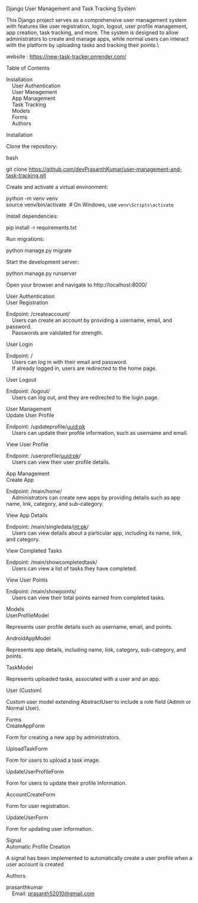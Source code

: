 Django User Management and Task Tracking System

This Django project serves as a comprehensive user management system with features like user registration, login, logout, user profile management, app creation, task tracking, and more. The system is designed to allow administrators to create and manage apps, while normal users can interact with the platform by uploading tasks and tracking their points.\

website : https://new-task-tracker.onrender.com/

Table of Contents

Installation\
    User Authentication\
    User Management\
    App Management\
    Task Tracking\
    Models\
    Forms\
    Authors

Installation

Clone the repository:

bash

git clone https://github.com/devPrasanthKumar/user-management-and-task-tracking.git

Create and activate a virtual environment:

python -m venv venv\
source venv/bin/activate  # On Windows, use `venv\Scripts\activate`

Install dependencies:

pip install -r requirements.txt

Run migrations:

python manage.py migrate

Start the development server:

python manage.py runserver

Open your browser and navigate to http://localhost:8000/

User Authentication\
User Registration

Endpoint: /createaccount/\
    Users can create an account by providing a username, email, and password.\
    Passwords are validated for strength.

User Login

Endpoint: /\
    Users can log in with their email and password.\
    If already logged in, users are redirected to the home page.

User Logout

Endpoint: /logout/\
    Users can log out, and they are redirected to the login page.

User Management\
Update User Profile

Endpoint: /updateprofile/<uuid:pk>\
    Users can update their profile information, such as username and email.

View User Profile

Endpoint: /userprofile/<uuid:pk>/\
    Users can view their user profile details.

App Management\
Create App

Endpoint: /main/home/\
    Administrators can create new apps by providing details such as app name, link, category, and sub-category.

View App Details

Endpoint: /main/singledata/<int:pk>/\
    Users can view details about a particular app, including its name, link, and category.

View Completed Tasks

Endpoint: /main/showcompletedtask/\
    Users can view a list of tasks they have completed.

View User Points

Endpoint: /main/showpoints/\
    Users can view their total points earned from completed tasks.

Models\
UserProfileModel

Represents user profile details such as username, email, and points.

AndroidAppModel

Represents app details, including name, link, category, sub-category, and points.

TaskModel

Represents uploaded tasks, associated with a user and an app.

User (Custom)

Custom user model extending AbstractUser to include a role field (Admin or Normal User).

Forms\
CreateAppForm

Form for creating a new app by administrators.

UploadTaskForm

Form for users to upload a task image.

UpdateUserProfileForm

Form for users to update their profile information.

AccountCreateForm

Form for user registration.

UpdateUserForm

Form for updating user information.

Signal\
Automatic Profile Creation

A signal has been implemented to automatically create a user profile when a user account is created

Authors

prasanthkumar\
    Email: prasanth52010@gmail.com
